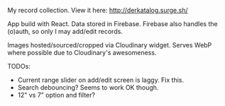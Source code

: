 My record collection. View it here:
http://derkatalog.surge.sh/

App build with React. Data stored in Firebase. Firebase also handles the (o)auth, so only I may add/edit records.

Images hosted/sourced/cropped via Cloudinary widget. Serves WebP where possible due to Cloudinary's awesomeness.

TODOs:

* Current range slider on add/edit screen is laggy. Fix this.
* Search debouncing? Seems to work OK though.
* 12" vs 7" option and filter?
